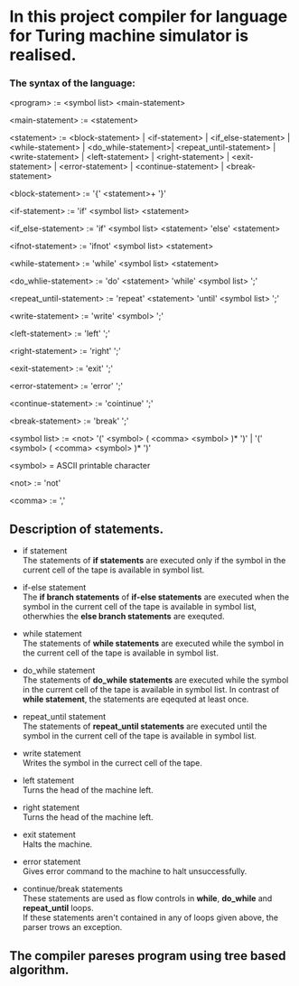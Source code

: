 # In this project compiler for language for Turing machine simulator is realised.

### The syntax of the language:

\<program\> := \<symbol list\> \<main-statement\>

\<main-statement\> := \<statement\>

\<statement\> :=  \<block-statement\> | \<if-statement\> | \<if_else-statement\> | \<while-statement\> | \<do_while-statement\>| \<repeat_until-statement\> | \<write-statement\> | \<left-statement\> | \<right-statement\> | \<exit-statement\> | \<error-statement\> | \<continue-statement\> | \<break-statement\>
              
\<block-statement\> := '{' \<statement\>+ '}'
  
\<if-statement\> := 'if' \<symbol list\> \<statement\>

\<if_else-statement\> := 'if' \<symbol list\> \<statement\> 'else' \<statement\>
              
\<ifnot-statement\> := 'ifnot' \<symbol list\>  \<statement\>
              
\<while-statement\> := 'while' \<symbol list\> \<statement\>

\<do_whlie-statement\> := 'do' \<statement\> 'while' \<symbol list\> ';'

\<repeat_until-statement\> := 'repeat' \<statement\> 'until' \<symbol list\> ';'
              
\<write-statement\> := 'write' \<symbol\> ';'
              
\<left-statement\> := 'left' ';'
              
\<right-statement\> := 'right' ';'
              
\<exit-statement\> := 'exit' ';'
              
\<error-statement\> := 'error' ';'
              
\<continue-statement\> := 'cointinue' ';'

\<break-statement\> := 'break' ';'
              
\<symbol list\> := \<not\> '(' \<symbol\> ( \<comma\> \<symbol\> )* ')' | '(' \<symbol\> ( \<comma\> \<symbol\> )* ')'

\<symbol\> =  ASCII printable character
  
\<not\> := 'not'  

\<comma\> := ','

## Description of statements.

* if statement <br/>
The statements of **if statements** are executed only if the symbol in the current cell of the tape is available in symbol list.

* if-else statement <br/>
The **if branch statements** of **if-else statements** are executed when the symbol in the current cell of the tape is available in symbol list, otherwhies the **else branch statements** are exequted.

* while statement <br/>
The statements of **while statements** are executed while the symbol in the current cell of the tape is available in symbol list.

* do_while statement <br/>
The statements of **do_while statements** are executed while the symbol in the current cell of the tape is available in symbol list.
In contrast of **while statement**, the statements are eqequted at least once.

* repeat_until statement <br/>
The statements of **repeat_until statements** are executed until the symbol in the current cell of the tape is available in symbol list.

* write statement <br/>
Writes the symbol in the currect cell of the tape.

* left statement <br/>
Turns the head of the machine left.

* right statement <br/>
Turns the head of the machine left.

* exit statement <br/>
Halts the machine.
              
* error statement <br/>
Gives error command to the machine to halt unsuccessfully.
                            
* continue/break statements <br/>
These statements are used as flow controls in **while**, **do_while** and **repeat_until** loops.
<br/> If these statements aren't contained in any of loops given above, the parser trows an exception.

## The compiler pareses program using tree based algorithm.
                            
              

              
              
              
              
              
              
